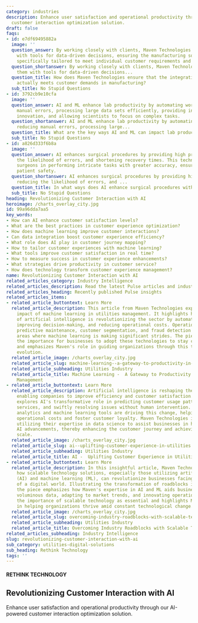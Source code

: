 ```yaml
---
category: industries
description: Enhance user satisfaction and operational productivity through our AI-powered
  customer interaction optimization solution.
draft: false
faqs:
- id: e7df69495882a
  image: ''
  question_answer: By working closely with clients, Maven Technologies equips them
    with tools for data-driven decisions, ensuring the manufacturing solutions are
    specifically tailored to meet individual customer requirements and exceed expectations.
  question_shortanswer: By working closely with clients, Maven Technologies equips
    them with tools for data-driven decisions...
  question_title: How does Maven Technologies ensure that the integration of new technologies
    actually meets customer demands in manufacturing?
  sub_title: No Stupid Questions
- id: 3792cb9e10cfa
  image: ''
  question_answer: AI and ML enhance lab productivity by automating workflows, reducing
    manual errors, processing large data sets efficiently, providing insights for
    innovation, and allowing scientists to focus on complex tasks.
  question_shortanswer: AI and ML enhance lab productivity by automating workflows,
    reducing manual errors, processing large...
  question_title: What are the key ways AI and ML can impact lab productivity?
  sub_title: No Stupid Questions
- id: a826d333f6b8a
  image: ''
  question_answer: AI enhances surgical procedures by providing high precision, reducing
    the likelihood of errors, and shortening recovery times. This technology supports
    surgeons in performing intricate tasks with greater accuracy, ensuring better
    patient safety.
  question_shortanswer: AI enhances surgical procedures by providing high precision,
    reducing the likelihood of errors, and ...
  question_title: In what ways does AI enhance surgical procedures within healthcare?
  sub_title: No Stupid Questions
heading: Revolutionizing Customer Interaction with AI
heroimage: /charts_overlay_city.jpg
id: 99a96dda7aa5
key_words:
- How can AI enhance customer satisfaction levels?
- What are the best practices in customer experience optimization?
- How does machine learning improve customer interactions?
- Can data integration boost customer experience efficiency?
- What role does AI play in customer journey mapping?
- How to tailor customer experiences with machine learning?
- What tools improve customer satisfaction in real time?
- How to measure success in customer experience enhancements?
- What strategies drive productivity in customer service?
- How does technology transform customer experience management?
name: Revolutionizing Customer Interaction with AI
related_articles_category: Industry Intelligence
related_articles_description: Read the latest Pulse articles and industry insights.
related_articles_heading: Recently published Pulse insights
related_articles_items:
- related_article_buttontext: Learn More
  related_article_description: This article from Maven Technologies explores the transformative
    impact of machine learning in utilities management. It highlights how the application
    of artificial intelligence is revolutionizing the sector by automating tasks,
    improving decision-making, and reducing operational costs. Operational efficiencies,
    predictive maintenance, customer segmentation, and fraud detection are among the
    areas where machine learning is making significant strides. The piece underscores
    the importance for businesses to adopt these technologies to stay competitive
    and emphasizes Maven's role in guiding organizations through this technological
    evolution.
  related_article_image: /charts_overlay_city.jpg
  related_article_slug: machine-learning--a-gateway-to-productivity-in-utilities-management
  related_article_subheading: Utilities Industry
  related_article_title: Machine Learning -  A Gateway to Productivity in Utilities
    Management
- related_article_buttontext: Learn More
  related_article_description: Artificial intelligence is reshaping the utility sector,
    enabling companies to improve efficiency and customer satisfaction. This article
    explores AI's transformative role in predicting customer usage patterns, personalizing
    services, and swiftly resolving issues without human intervention. Advanced predictive
    analytics and machine learning tools are driving this change, helping to minimize
    operational costs and foster customer loyalty. Maven Technologies is at the forefront,
    utilizing their expertise in data science to assist businesses in harnessing these
    AI advancements, thereby enhancing the customer journey and achieving value at
    scale.
  related_article_image: /charts_overlay_city.jpg
  related_article_slug: ai--uplifting-customer-experience-in-utilities
  related_article_subheading: Utilities Industry
  related_article_title: AI -  Uplifting Customer Experience in Utilities
- related_article_buttontext: Learn More
  related_article_description: In this insightful article, Maven Technologies showcases
    how scalable technology solutions, especially those utilizing artificial intelligence
    (AI) and machine learning (ML), can revolutionize businesses facing the challenges
    of a digital world. Illustrating the transformation of roadblocks into opportunities,
    the piece emphasizes how Maven's expertise in AI and ML aids businesses in managing
    voluminous data, adapting to market trends, and innovating operations. It underlines
    the importance of scalable technology as essential and highlights Maven's role
    in helping organizations thrive amid constant technological change.
  related_article_image: /charts_overlay_city.jpg
  related_article_slug: overcoming-industry-roadblocks-with-scalable-technology
  related_article_subheading: Utilities Industry
  related_article_title: Overcoming Industry Roadblocks with Scalable Technology
related_articles_subheading: Industry Intelligence
slug: revolutionizing-customer-interaction-with-ai
sub_category: utilities-digital-solutions
sub_heading: Rethink Technology
tags: ''
---
```


#### RETHINK TECHNOLOGY
## Revolutionizing Customer Interaction with AI
Enhance user satisfaction and operational productivity through our AI-powered customer interaction optimization solution.